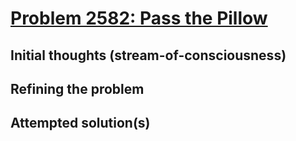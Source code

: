 # [Problem 2582: Pass the Pillow](https://leetcode.com/problems/pass-the-pillow)

## Initial thoughts (stream-of-consciousness)

## Refining the problem

## Attempted solution(s)
